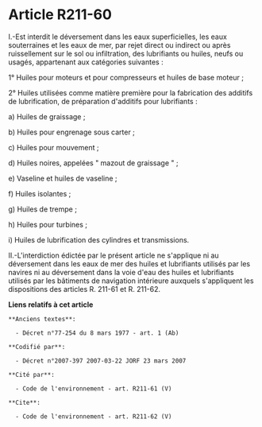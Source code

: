 # Article R211-60

I.-Est interdit le déversement dans les eaux superficielles, les eaux souterraines et les eaux de mer, par rejet direct ou
indirect ou après ruissellement sur le sol ou infiltration, des lubrifiants ou huiles, neufs ou usagés, appartenant aux
catégories suivantes : 

1° Huiles pour moteurs et pour compresseurs et huiles de base moteur ; 

2° Huiles utilisées comme matière première pour la fabrication des additifs de lubrification, de préparation d'additifs pour
lubrifiants : 

a) Huiles de graissage ; 

b) Huiles pour engrenage sous carter ; 

c) Huiles pour mouvement ; 

d) Huiles noires, appelées " mazout de graissage " ; 

e) Vaseline et huiles de vaseline ; 

f) Huiles isolantes ; 

g) Huiles de trempe ; 

h) Huiles pour turbines ; 

i) Huiles de lubrification des cylindres et transmissions. 

II.-L'interdiction édictée par le présent article ne s'applique ni au déversement dans les eaux de mer des huiles et
lubrifiants utilisés par les navires ni au déversement dans la voie d'eau des huiles et lubrifiants utilisés par les
bâtiments de navigation intérieure auxquels s'appliquent les dispositions des articles R. 211-61 et R. 211-62.

**Liens relatifs à cet article**

	**Anciens textes**:

	  - Décret n°77-254 du 8 mars 1977 - art. 1 (Ab)

	**Codifié par**:

	  - Décret n°2007-397 2007-03-22 JORF 23 mars 2007

	**Cité par**:

	  - Code de l'environnement - art. R211-61 (V)

	**Cite**:

	  - Code de l'environnement - art. R211-62 (V)
